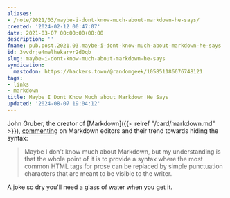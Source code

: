 ```yaml
---
aliases:
- /note/2021/03/maybe-i-dont-know-much-about-markdown-he-says/
created: '2024-02-12 00:47:07'
date: 2021-03-07 00:00:00+00:00
description: ''
fname: pub.post.2021.03.maybe-i-dont-know-much-about-markdown-he-says
id: 3vvdrje4melhekarvr2d0qb
slug: maybe-i-dont-know-much-about-markdown-he-says
syndication:
  mastodon: https://hackers.town/@randomgeek/105851186676748121
tags:
- links
- markdown
title: Maybe I Dont Know Much about Markdown He Says
updated: '2024-08-07 19:04:12'
---
```


John Gruber, the creator of [Markdown]({{< relref "/card/markdown.md" >}}), [commenting](https://daringfireball.net/linked/2021/03/05/snell-ios-markdown-editors) on Markdown editors and their trend towards hiding the syntax:

> Maybe I don’t know much about Markdown, but my understanding is that the whole point of it is to provide a syntax where the most common HTML tags for prose can be replaced by simple punctuation characters that are meant to be visible to the writer.

A joke so dry you'll need a glass of water when you get it.